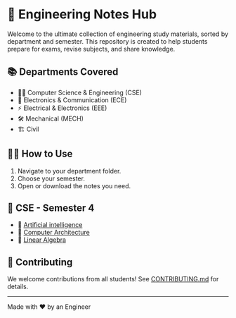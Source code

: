 # 📘 Engineering Notes Hub

Welcome to the ultimate collection of engineering study materials, sorted by department and semester. This repository is created to help students prepare for exams, revise subjects, and share knowledge.

## 📚 Departments Covered
- 👨‍💻 Computer Science & Engineering (CSE)
- 📡 Electronics & Communication (ECE)
- ⚡ Electrical & Electronics (EEE)
- 🛠️ Mechanical (MECH)
- 🏗️ Civil

## 🧑‍🎓 How to Use
1. Navigate to your department folder.
2. Choose your semester.
3. Open or download the notes you need.

## 📂 CSE - Semester 4
- 📘 [Artificial intelligence](https://github.com/Kash1444/Engineering-Notes-Hub/tree/2f143d16b946a09f202c8cedee3cb199a8da1709/CSE/Artificial%20Intelligence)
- 📘 [Computer Architecture](https://github.com/Kash1444/Engineering-Notes-Hub/tree/1553d0f36d1127a575496d7da35eb20a5e59eda1/CSE/Computer%20Architecture)
- 📘 [Linear Algebra](https://github.com/Kash1444/Engineering-Notes-Hub/tree/26ae8d99c15e2fe17df7e210cd3d973f9c9c01f6/CSE/Linear%20Algebra)


## 🙌 Contributing
We welcome contributions from all students! See [CONTRIBUTING.md](CONTRIBUTING.md) for details.

---
Made with ❤️ by an Engineer

